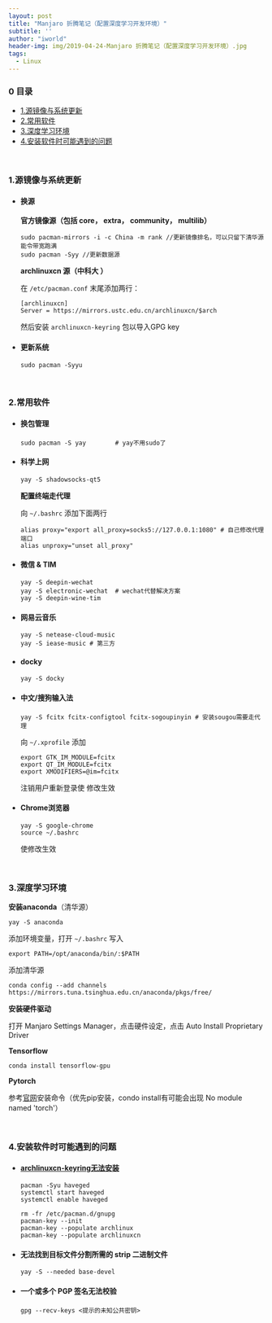 ```yaml
---
layout: post
title: "Manjaro 折腾笔记（配置深度学习开发环境）"
subtitle: ''
author: "iworld"
header-img: img/2019-04-24-Manjaro 折腾笔记（配置深度学习开发环境）.jpg
tags:
  - Linux
---
```


### 0 目录

- [1.源镜像与系统更新](#1)
- [2.常用软件](#2)
- [3.深度学习环境](#3)
- [4.安装软件时可能遇到的问题](#4)

<br>

### <span id="1">1.源镜像与系统更新</span>

- #### 换源

  **官方镜像源（包括 core， extra， community， multilib）**

  ```shell
  sudo pacman-mirrors -i -c China -m rank //更新镜像排名，可以只留下清华源能令带宽跑满
  sudo pacman -Syy //更新数据源
  ```

  **archlinuxcn 源（中科大 ）**

  在 `/etc/pacman.conf` 末尾添加两行：

  ```shell
  [archlinuxcn]
  Server = https://mirrors.ustc.edu.cn/archlinuxcn/$arch
  ```

  然后安装 `archlinuxcn-keyring` 包以导入GPG key

- #### 更新系统

  `sudo pacman -Syyu`

<br>

### <span id="2">2.常用软件</span>

* #### 换包管理

  ```shell
  sudo pacman -S yay		# yay不用sudo了
  ```

* #### 科学上网

  ```shell
  yay -S shadowsocks-qt5
  ```

  **配置终端走代理**

  向 `~/.bashrc` 添加下面两行

  ```shell
  alias proxy="export all_proxy=socks5://127.0.0.1:1080" # 自己修改代理端口
  alias unproxy="unset all_proxy"
  ```

* #### 微信 & TIM

  ```shell
  yay -S deepin-wechat
  yay -S electronic-wechat  # wechat代替解决方案
  yay -S deepin-wine-tim
  ```

* #### 网易云音乐

  ```shell
  yay -S netease-cloud-music
  yay -S iease-music # 第三方
  ```

* #### docky

  ```shell
  yay -S docky
  ```

* #### 中文/搜狗输入法

  ```shell
  yay -S fcitx fcitx-configtool fcitx-sogoupinyin # 安装sougou需要走代理
  ```

  向 `~/.xprofile` 添加

  ```shell
  export GTK_IM_MODULE=fcitx
  export QT_IM_MODULE=fcitx 
  export XMODIFIERS=@im=fcitx
  ```

  注销用户重新登录使	修改生效

* #### Chrome浏览器

  ```shell
  yay -S google-chrome
  source ~/.bashrc
  ```

  使修改生效

<br>

### <span id="3">3.深度学习环境</span>

**安装anaconda**（清华源）

```shell
yay -S anaconda
```

添加环境变量，打开 `~/.bashrc` 写入

```
export PATH=/opt/anaconda/bin/:$PATH
```

添加清华源 

```
conda config --add channels https://mirrors.tuna.tsinghua.edu.cn/anaconda/pkgs/free/
```

**安装硬件驱动**

打开 Manjaro Settings Manager，点击硬件设定，点击 Auto Install Proprietary Driver

**Tensorflow**

```
conda install tensorflow-gpu
```

**Pytorch**

参考[官网](https://pytorch.org/)安装命令（优先pip安装，condo install有可能会出现 No module named 'torch'）

<br>

### <span id="4">4.安装软件时可能遇到的问题</span>

* #### [archlinuxcn-keyring无法安装](https://bbs.archlinuxcn.org/viewtopic.php?id=4129)

  ```shell
  pacman -Syu haveged
  systemctl start haveged
  systemctl enable haveged
  
  rm -fr /etc/pacman.d/gnupg
  pacman-key --init
  pacman-key --populate archlinux
  pacman-key --populate archlinuxcn
  ```

* #### 无法找到目标文件分割所需的 strip 二进制文件

  ```shell
  yay -S --needed base-devel
  ```

* #### 一个或多个 PGP 签名无法校验

  ```shell
  gpg --recv-keys <提示的未知公共密钥>
  ```

  